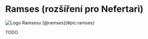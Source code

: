 Ramses (rozšíření pro Nefertari)
================================

![Logo Ramsesu [@ramses]{#pic:ramses}](images/ramses)

TODO
